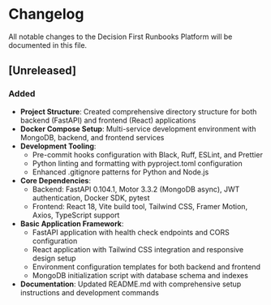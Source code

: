 # Changelog

All notable changes to the Decision First Runbooks Platform will be documented in this file.

## [Unreleased]

### Added
- **Project Structure**: Created comprehensive directory structure for both backend (FastAPI) and frontend (React) applications
- **Docker Compose Setup**: Multi-service development environment with MongoDB, backend, and frontend services
- **Development Tooling**: 
  - Pre-commit hooks configuration with Black, Ruff, ESLint, and Prettier
  - Python linting and formatting with pyproject.toml configuration
  - Enhanced .gitignore patterns for Python and Node.js
- **Core Dependencies**:
  - Backend: FastAPI 0.104.1, Motor 3.3.2 (MongoDB async), JWT authentication, Docker SDK, pytest
  - Frontend: React 18, Vite build tool, Tailwind CSS, Framer Motion, Axios, TypeScript support
- **Basic Application Framework**:
  - FastAPI application with health check endpoints and CORS configuration
  - React application with Tailwind CSS integration and responsive design setup
  - Environment configuration templates for both backend and frontend
  - MongoDB initialization script with database schema and indexes
- **Documentation**: Updated README.md with comprehensive setup instructions and development commands